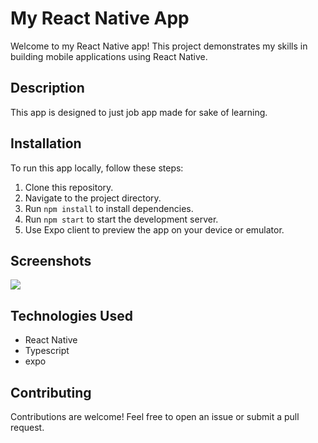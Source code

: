 # My React Native App

Welcome to my React Native app! This project demonstrates my skills in building mobile applications using React Native.

## Description

This app is designed to just job app made for sake of learning.

## Installation

To run this app locally, follow these steps:

1. Clone this repository.
2. Navigate to the project directory.
3. Run `npm install` to install dependencies.
4. Run `npm start` to start the development server.
5. Use Expo client to preview the app on your device or emulator.

## Screenshots

<img style="width:100% : height:auto" src="https://private-user-images.githubusercontent.com/151519281/292723550-e7514725-0706-4080-bee4-b042554dabf7.png?jwt=eyJhbGciOiJIUzI1NiIsInR5cCI6IkpXVCJ9.eyJpc3MiOiJnaXRodWIuY29tIiwiYXVkIjoicmF3LmdpdGh1YnVzZXJjb250ZW50LmNvbSIsImtleSI6ImtleTUiLCJleHAiOjE3MDgxOTk4MzYsIm5iZiI6MTcwODE5OTUzNiwicGF0aCI6Ii8xNTE1MTkyODEvMjkyNzIzNTUwLWU3NTE0NzI1LTA3MDYtNDA4MC1iZWU0LWIwNDI1NTRkYWJmNy5wbmc_WC1BbXotQWxnb3JpdGhtPUFXUzQtSE1BQy1TSEEyNTYmWC1BbXotQ3JlZGVudGlhbD1BS0lBVkNPRFlMU0E1M1BRSzRaQSUyRjIwMjQwMjE3JTJGdXMtZWFzdC0xJTJGczMlMkZhd3M0X3JlcXVlc3QmWC1BbXotRGF0ZT0yMDI0MDIxN1QxOTUyMTZaJlgtQW16LUV4cGlyZXM9MzAwJlgtQW16LVNpZ25hdHVyZT1kNmFhMzRkYTFiYjUyNzExODM2YzJkODNmMzAyYzQ5MzgyYWJjYWNjNjgwZTk3ZGMxODgzNGE4NGNhY2Y0MDY0JlgtQW16LVNpZ25lZEhlYWRlcnM9aG9zdCZhY3Rvcl9pZD0wJmtleV9pZD0wJnJlcG9faWQ9MCJ9.ojURZEE6u7wgIEFeoWc777415TEb9-B3UCap-Oc9Sic" />

## Technologies Used

- React Native
- Typescript
- expo 

## Contributing

Contributions are welcome! Feel free to open an issue or submit a pull request.

